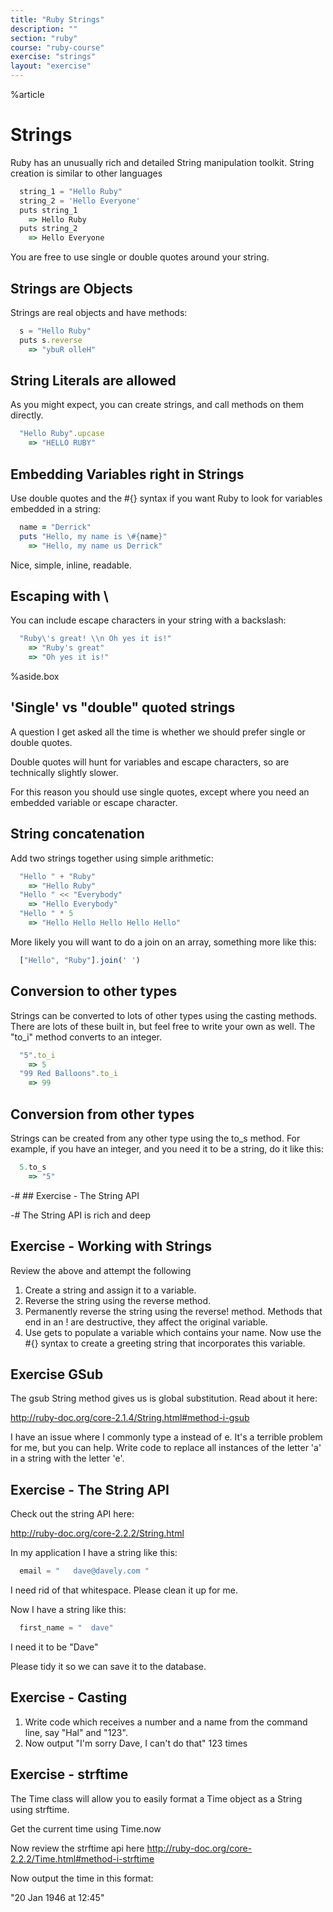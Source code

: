 ```yaml
---
title: "Ruby Strings"
description: ""
section: "ruby"
course: "ruby-course"
exercise: "strings"
layout: "exercise"
---
```


%article



# Strings

Ruby has an unusually rich and detailed String manipulation toolkit. String creation is similar to other languages

```js
  string_1 = "Hello Ruby"
  string_2 = 'Hello Everyone'
  puts string_1
    => Hello Ruby
  puts string_2
    => Hello Everyone
```





You are free to use single or double quotes around your string.

## Strings are Objects

Strings are real objects and have methods:

```js
  s = "Hello Ruby"
  puts s.reverse
    => "ybuR olleH"
```






## String Literals are allowed

As you might expect, you can create strings, and call methods on them directly.

```js
  "Hello Ruby".upcase
    => "HELLO RUBY"
```






## Embedding Variables right in Strings

Use double quotes and the \#{} syntax if you want Ruby to look for variables embedded in a string:

```ruby
  name = "Derrick"
  puts "Hello, my name is \#{name}"
    => "Hello, my name us Derrick"
```





Nice, simple, inline, readable.

## Escaping with \\

You can include escape characters in your string with a backslash:

```ruby
  "Ruby\'s great! \\n Oh yes it is!"
    => "Ruby's great"
    => "Oh yes it is!"
```



%aside.box



## 'Single' vs "double" quoted strings

A question I get asked all the time is whether we should prefer single or double quotes.

Double quotes will hunt for variables and escape characters, so are technically slightly slower.

For this reason you should use single quotes, except where you need an embedded variable or escape character.





## String concatenation

Add two strings together using simple arithmetic:

```js
  "Hello " + "Ruby"
    => "Hello Ruby"
  "Hello " << "Everybody"
    => "Hello Everybody"
  "Hello " * 5
    => "Hello Hello Hello Hello Hello"
```





More likely you will want to do a join on an array, something more like this:

```js
  ["Hello", "Ruby"].join(' ')
```





## Conversion to other types

Strings can be converted to lots of other types using the casting methods. There are lots of these built in, but feel free to write your own as well. The "to_i" method converts to an integer.

```js
  "5".to_i
    => 5
  "99 Red Balloons".to_i
    => 99
```





## Conversion from other types

Strings can be created from any other type using the to_s method. For example, if you have an integer, and you need it to be a string, do it like this:

```js
  5.to_s
    => "5"
```






-#  ## Exercise - The String API

-#  The String API is rich and deep




## Exercise - Working with Strings

Review the above and attempt the following

1. Create a string and assign it to a variable.
2. Reverse the string using the reverse method.
3. Permanently reverse the string using the reverse! method. Methods that end in an ! are destructive, they affect the original variable.
4. Use gets to populate a variable which contains your name. Now use the #{} syntax to create a greeting string that incorporates this variable.






## Exercise GSub

The gsub String method gives us is global substitution. Read about it here:

<http://ruby-doc.org/core-2.1.4/String.html#method-i-gsub>

I have an issue where I commonly type a instead of e. It's a terrible problem for me, but you can help. Write code to replace all instances of the letter 'a' in a string with the letter 'e'.




## Exercise - The String API

Check out the string API here:

<http://ruby-doc.org/core-2.2.2/String.html>

In my application I have a string like this:

```js
  email = "   dave@davely.com "
```





I need rid of that whitespace. Please clean it up for me.

Now I have a string like this:

```js
  first_name = "  dave"
```





I need it to be "Dave"

Please tidy it so we can save it to the database.



## Exercise - Casting

1. Write code which receives a number and a name from the command line, say "Hal" and "123".
2. Now output "I'm sorry Dave, I can't do that" 123 times



## Exercise - strftime

The Time class will allow you to easily format a Time object as a String using strftime.

Get the current time using Time.now

Now review the strftime api here <http://ruby-doc.org/core-2.2.2/Time.html#method-i-strftime>

Now output the time in this format:

"20 Jan 1946 at 12:45"
